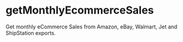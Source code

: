 # getMonthlyEcommerceSales
Get monthly eCommerce Sales from Amazon, eBay, Walmart, Jet and ShipStation exports.
